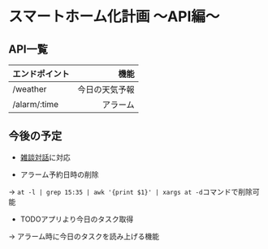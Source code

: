 
# スマートホーム化計画 〜API編〜

## API一覧
| エンドポイント |           機能 |
|:---------------|---------------:|
| /weather       | 今日の天気予報 |
| /alarm/:time   |       アラーム |


## 今後の予定
- [雑談対話](https://dev.smt.docomo.ne.jp/?p=docs.api.index)に対応

- アラーム予約日時の削除

-> `at -l | grep 15:35 | awk '{print $1}' | xargs at -d`コマンドで削除可能

- TODOアプリより今日のタスク取得

-> アラーム時に今日のタスクを読み上げる機能
